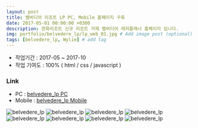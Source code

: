 ```yaml
---
layout: post
title: 벨버디어 리조트 LP PC, Mobile 홈페이지 구축
date: 2017-05-01 00:00:00 +0300
description: 한화리조트 신규 리조트 거제 벨버디어 레저플래너 홈페이지 입니다.
img: portfolio/belvedere_lp/lp_web_01.jpg # Add image post (optional)
tags: [belvedere_lp, Wylie] # add tag
---
```


- 작업기간 : 2017-05 ~ 2017-10
- 작업 기여도 : 100% ( html / css / javascript )

### Link

- PC : [belvedere_lp PC][link-pc]
- Mobile : [belvedere_lp Mobile][link-mobile]


![belvedere_lp]({{site.baseurl}}/assets/img/portfolio/belvedere_lp/lp_web_01.jpg)
![belvedere_lp]({{site.baseurl}}/assets/img/portfolio/belvedere_lp/lp_web_02.jpg)
![belvedere_lp]({{site.baseurl}}/assets/img/portfolio/belvedere_lp/lp_web_03.jpg)
![belvedere_lp]({{site.baseurl}}/assets/img/portfolio/belvedere_lp/lp_web_04.jpg)
![belvedere_lp]({{site.baseurl}}/assets/img/portfolio/belvedere_lp/lp_web_05.jpg)
![belvedere_lp]({{site.baseurl}}/assets/img/portfolio/belvedere_lp/lp_m_01.jpg)
![belvedere_lp]({{site.baseurl}}/assets/img/portfolio/belvedere_lp/lp_m_02.jpg)
![belvedere_lp]({{site.baseurl}}/assets/img/portfolio/belvedere_lp/lp_m_03.jpg)

[link-pc]: https://testype.asuscomm.com/sohappy/work/belvedere_lp/web/main/type1.html
[link-mobile]: https://testype.asuscomm.com/sohappy/work/belvedere_lp/mobile/main/main.html